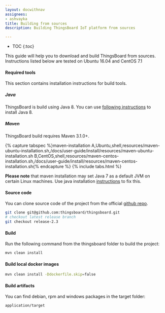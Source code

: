 ```yaml
---
layout: docwithnav
assignees:
- ashvayka
title: Building from sources
description: Building ThingsBoard IoT platform from sources

---
```


* TOC
{:toc}

This guide will help you to download and build ThingsBoard from sources. Instructions listed below are tested on Ubuntu 16.04 and CentOS 7.1

#### Required tools

This section contains installation instructions for build tools.

##### Java

ThingsBoard is build using Java 8. You can use [following instructions](/docs/user-guide/install/linux#java) to install Java 8.

##### Maven

ThingsBoard build requires Maven 3.1.0+.

{% capture tabspec %}maven-installation
A,Ubuntu,shell,resources/maven-ubuntu-installation.sh,/docs/user-guide/install/resources/maven-ubuntu-installation.sh
B,CentOS,shell,resources/maven-centos-installation.sh,/docs/user-guide/install/resources/maven-centos-installation.sh{% endcapture %}
{% include tabs.html %}

**Please note** that maven installation may set Java 7 as a default JVM on certain Linux machines. 
Use java installation [instructions](#java) to fix this. 

#### Source code

You can clone source code of the project from the official [github repo](https://github.com/thingsboard/thingsboard).

```bash
git clone git@github.com:thingsboard/thingsboard.git
# checkout latest release branch
git checkout release-2.3
```

#### Build

Run the following command from the thingsboard folder to build the project:

```bash
mvn clean install
```

#### Build local docker images

```bash
mvn clean install -Ddockerfile.skip=false
```

#### Build artifacts

You can find debian, rpm and windows packages in the target folder:
 
```bash
application/target
```
 